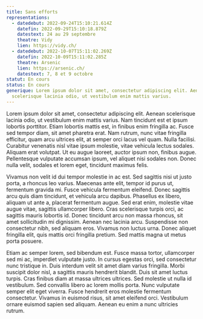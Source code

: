 ```yaml
---
title: Sans efforts
representations:
  - datedebut: 2022-09-24T15:10:21.614Z
    datefin: 2022-09-29T15:10:18.879Z
    datestext: 24 au 29 septembre
    theatre: Vidy
    lien: https://vidy.ch/
  - datedebut: 2022-10-07T15:11:02.269Z
    datefin: 2022-10-09T15:11:02.285Z
    theatre: Arsenic
    lien: https://arsenic.ch/
    datestext: 7, 8 et 9 octobre
statut: En cours
status: En cours
generique: Lorem ipsum dolor sit amet, consectetur adipiscing elit. Aenean
  scelerisque lacinia odio, ut vestibulum enim mattis varius.
---
```


Lorem ipsum dolor sit amet, consectetur adipiscing elit. Aenean scelerisque lacinia odio, ut vestibulum enim mattis varius. Nam tincidunt est et ipsum lobortis porttitor. Etiam lobortis mattis est, in finibus enim fringilla ac. Fusce sed tempor diam, sit amet pharetra erat. Nam rutrum, nunc vitae fringilla efficitur, quam arcu ultrices elit, at semper orci lacus vel quam. Nulla facilisi. Curabitur venenatis nisl vitae ipsum molestie, vitae vehicula lectus sodales. Aliquam erat volutpat. Ut eu augue laoreet, auctor ipsum non, finibus augue. Pellentesque vulputate accumsan ipsum, vel aliquet nisi sodales non. Donec nulla velit, sodales et lorem eget, tincidunt maximus felis.

Vivamus non velit id dui tempor molestie in ac est. Sed sagittis nisi ut justo porta, a rhoncus leo varius. Maecenas ante elit, tempor id purus ut, fermentum gravida mi. Fusce vehicula fermentum eleifend. Donec sagittis arcu quis diam tincidunt, et vehicula arcu dapibus. Phasellus ex libero, aliquam ut ante a, placerat fermentum augue. Sed erat enim, molestie vitae augue vitae, sagittis ullamcorper libero. Cras scelerisque turpis orci, ac sagittis mauris lobortis id. Donec tincidunt arcu non massa rhoncus, sit amet sollicitudin mi dignissim. Aenean nec lacinia arcu. Suspendisse non consectetur nibh, sed aliquam eros. Vivamus non luctus urna. Donec aliquet fringilla elit, quis mattis orci fringilla pretium. Sed mattis magna ut metus porta posuere.

Etiam ac semper lorem, sed bibendum est. Fusce massa tortor, ullamcorper sed mi ac, imperdiet vulputate justo. In cursus egestas orci, sed consectetur nunc tristique in. Duis interdum velit sit amet diam varius fringilla. Morbi suscipit dolor nisl, a sagittis mauris hendrerit blandit. Duis sit amet luctus turpis. Cras finibus diam at massa ultrices ultrices. Sed molestie ut nulla id vestibulum. Sed convallis libero ac lorem mollis porta. Nunc vulputate semper elit eget viverra. Fusce hendrerit eros molestie fermentum consectetur. Vivamus in euismod risus, sit amet eleifend orci. Vestibulum ornare euismod sapien sed aliquam. Aenean eu enim a nunc ultricies rutrum.
